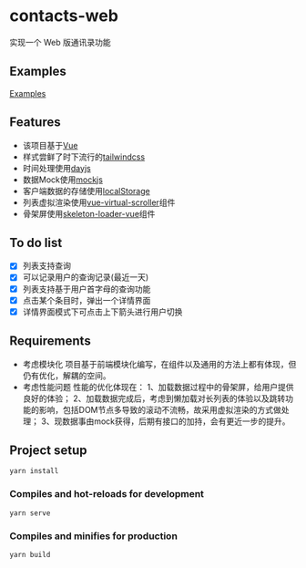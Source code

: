 <!--
 * @Author: kevinZhang
 * @Date: 2022-02-10 17:53:37
 * @LastEditors: kevinZhang
 * @LastEditTime: 2022-02-11 05:40:27
 * @FilePath: /contacts-web/README.md
-->
# contacts-web
实现一个 Web 版通讯录功能

## Examples
[Examples](https://contacts-web.vercel.app/#/)

## Features

- 该项目基于[Vue](https://vuejs.org/)
- 样式尝鲜了时下流行的[tailwindcss](https://tailwindcss.com/)
- 时间处理使用[dayjs](https://dayjs.gitee.io/)
- 数据Mock使用[mockjs](http://mockjs.com/)
- 客户端数据的存储使用[localStorage](https://developer.mozilla.org/zh-CN/docs/Web/API/Window/localStorage)
- 列表虚拟渲染使用[vue-virtual-scroller](https://github.com/Akryum/vue-virtual-scroller)组件
- 骨架屏使用[skeleton-loader-vue](https://github.com/abdulqudus001/vue-skeleton-loader)组件

## To do list
- [x] 列表支持查询
- [x] 可以记录用户的查询记录(最近一天)
- [x] 列表支持基于用户首字母的查询功能
- [x] 点击某个条目时，弹出一个详情界面
- [x] 详情界面模式下可点击上下箭头进行用户切换

## Requirements

- 考虑模块化 
    项目基于前端模块化编写，在组件以及通用的方法上都有体现，但仍有优化，解耦的空间。
- 考虑性能问题 
    性能的优化体现在：
        1、加载数据过程中的骨架屏，给用户提供良好的体验；
        2、加载数据完成后，考虑到懒加载对长列表的体验以及跳转功能的影响，包括DOM节点多导致的滚动不流畅，故采用虚拟渲染的方式做处理；
        3、现数据事由mock获得，后期有接口的加持，会有更近一步的提升。

## Project setup
```
yarn install
```

### Compiles and hot-reloads for development
```
yarn serve
```

### Compiles and minifies for production
```
yarn build
```

